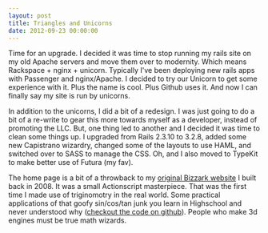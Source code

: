 ```yaml
---
layout: post
title: Triangles and Unicorns
date: 2012-09-23 00:00:00
---
```


<p>
	Time for an upgrade. I decided it was time to stop running my rails site on my old Apache servers and move them over to modernity. Which means Rackspace + nginx + unicorn. Typically I&#39;ve been deploying new rails apps with Passenger and nginx/Apache. I decided to try our Unicorn to get some experience with it. Plus the name is cool. Plus Github uses it. And now I can finally say my site is run by unicorns.&nbsp;</p>
<p>
	In addition to the unicorns, I did a bit of a redesign. I was just going to do a bit of a re-write to gear this more towards myself as a developer, instead of promoting the LLC. But, one thing led to another and I decided it was time to clean some things up. I upgraded from Rails 2.3.10 to 3.2.8, added some new Capistrano wizardry, changed some of the layouts to use HAML, and switched over to SASS to manage the CSS. Oh, and I also moved to TypeKit to make better use of Futura (my fav).&nbsp;</p>
<p>
	The home page is a bit of a throwback to my <a href="http://bizzark1.bizzark.com">original Bizzark website</a> I built back in 2008. It was a small Actionscript masterpiece. That was the first time I made use of triginomotry in the real world. Some practical applications of that goofy sin/cos/tan junk you learn in Highschool and never understood why (<a href="http://github.com/wejrowski/bizzark_3d/">checkout the code on github</a>). People who make 3d engines must be true math wizards.&nbsp;</p>

